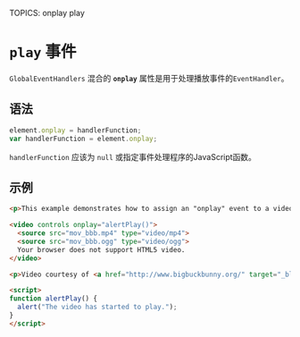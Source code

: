 TOPICS: onplay
        play

# `play` 事件

`GlobalEventHandlers` 混合的 **`onplay`** 属性是用于处理播放事件的`EventHandler`。

## 语法

```javascript
element.onplay = handlerFunction;
var handlerFunction = element.onplay;
```

`handlerFunction` 应该为 `null` 或指定事件处理程序的JavaScript函数。

## 示例

```html
<p>This example demonstrates how to assign an "onplay" event to a video element.</p>

<video controls onplay="alertPlay()">
  <source src="mov_bbb.mp4" type="video/mp4">
  <source src="mov_bbb.ogg" type="video/ogg">
  Your browser does not support HTML5 video.
</video>

<p>Video courtesy of <a href="http://www.bigbuckbunny.org/" target="_blank">Big Buck Bunny</a>.</p>

<script>
function alertPlay() {
  alert("The video has started to play.");
}
</script>
```
